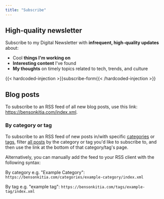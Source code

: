 ```yaml
---
title: "Subscribe"
---
```


## High-quality newsletter

Subscribe to my Digital Newsletter with **infrequent, high-quality updates** about:

- Cool **things I'm working on**
- **Interesting content** I've found
- **My thoughts** on timely topics related to tech, trends, and culture

{{< hardcoded-injection >}}subscribe-form{{< /hardcoded-injection >}}

## Blog posts

To subscribe to an RSS feed of all new blog posts, use this link: <https://bensonkitia.com/index.xml>.

### By category or tag

To subscribe to an RSS feed of new posts in/with specific [categories](/categories) or [tags](/tags), filter [all posts](/blog) by the category or tag you'd like to subscribe to, and then use the link at the bottom of that category/tag's page.

Alternatively, you can manually add the feed to your RSS client with the following syntax:

By category e.g. "Example Category": `https://bensonkitia.com/categories/example-category/index.xml`

By tag e.g. "example tag": `https://bensonkitia.com/tags/example-tag/index.xml`
